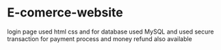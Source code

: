 # E-comerce-website
login page used html css and for database used MySQL and used secure transaction for payment process and money refund also available
